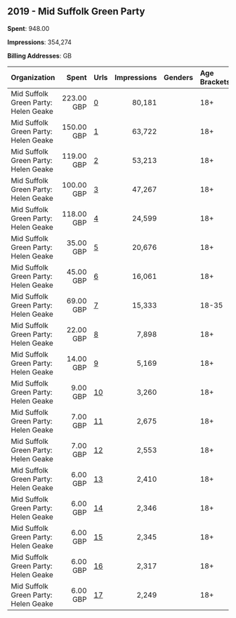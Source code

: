 ## 2019 - Mid Suffolk Green Party 
**Spent**: 948.00

**Impressions**: 354,274

**Billing Addresses**: GB

|Organization|Spent|Urls|Impressions|Genders|Age Brackets|Country Codes|
|:---|---:|:---|---:|:---|:---|:---|
|Mid Suffolk Green Party: Helen Geake|223.00 GBP|[0](https://www.snap.com/political-ads/asset/26206cd9e98c76f29c17a80f14de51c018885b06c517b5c8a863104f10a5351e?mediaType=png)|80,181||18+|united kingdom|
|Mid Suffolk Green Party: Helen Geake|150.00 GBP|[1](https://www.snap.com/political-ads/asset/f04765a57b5fd1a0f08b7413d5b92c055f8b90653f1726644e8aa0c1af9996ed?mediaType=png)|63,722||18+|united kingdom|
|Mid Suffolk Green Party: Helen Geake|119.00 GBP|[2](https://www.snap.com/political-ads/asset/7d617d1dd2991fe6996da54ef68c5a0476ebba857fc24ce84bda2ee25355a84a?mediaType=png)|53,213||18+|united kingdom|
|Mid Suffolk Green Party: Helen Geake|100.00 GBP|[3](https://www.snap.com/political-ads/asset/785b80dacc420c7dc966cf1e170bfbc809d5a93a7b9c77e6ff8ff7e014a584e7?mediaType=mp4)|47,267||18+|united kingdom|
|Mid Suffolk Green Party: Helen Geake|118.00 GBP|[4](https://www.snap.com/political-ads/asset/819ece5b790166ab97af0492942348fe1df1b120d4c2fb7a111d51eef2505b0c?mediaType=mp4)|24,599||18+|united kingdom|
|Mid Suffolk Green Party: Helen Geake|35.00 GBP|[5](https://www.snap.com/political-ads/asset/5d6cb73f4ac08acb17106acace8401be64604800d6ae4949de81af53194ba4be?mediaType=jpg)|20,676||18+|united kingdom|
|Mid Suffolk Green Party: Helen Geake|45.00 GBP|[6](https://www.snap.com/political-ads/asset/0ced8befe3f5f305316c73868c4485cdbbfa00d144a1c188dc691bf954792c16?mediaType=jpg)|16,061||18+|united kingdom|
|Mid Suffolk Green Party: Helen Geake|69.00 GBP|[7](https://www.snap.com/political-ads/asset/3713ec3baeb01e1ca0ff83c01c07c3389718ebb81cc9930fc91bf27f83c8259c?mediaType=mp4)|15,333||18-35|united kingdom|
|Mid Suffolk Green Party: Helen Geake|22.00 GBP|[8](https://www.snap.com/political-ads/asset/d6eae397a17bc4eace5371904dbd13dc50502d5b096b683b69bf1f8a00b1481a?mediaType=jpg)|7,898||18+|united kingdom|
|Mid Suffolk Green Party: Helen Geake|14.00 GBP|[9](https://www.snap.com/political-ads/asset/f8826fe4cbf89e36cb840a652434ef43e5dbf794896bee03cb89e36bffb4cdd7?mediaType=jpg)|5,169||18+|united kingdom|
|Mid Suffolk Green Party: Helen Geake|9.00 GBP|[10](https://www.snap.com/political-ads/asset/c97609848f7ee4d6e50bfd2e66966277c4d99af753bd59e9c5ebddc7234a560a?mediaType=jpg)|3,260||18+|united kingdom|
|Mid Suffolk Green Party: Helen Geake|7.00 GBP|[11](https://www.snap.com/political-ads/asset/5af2b100b05e75b2ce3bf2121eb1b72c2689053f460f30d820d008a73da87bb7?mediaType=jpg)|2,675||18+|united kingdom|
|Mid Suffolk Green Party: Helen Geake|7.00 GBP|[12](https://www.snap.com/political-ads/asset/b96020b94fbe487eaa05eddec509d399143131d6397f3c6c5c7d84a529353e7c?mediaType=jpg)|2,553||18+|united kingdom|
|Mid Suffolk Green Party: Helen Geake|6.00 GBP|[13](https://www.snap.com/political-ads/asset/2f8b294ea99a5f6a5494bb57afe078cc15b6be9141de69239e0c14e9b5ea612e?mediaType=jpg)|2,410||18+|united kingdom|
|Mid Suffolk Green Party: Helen Geake|6.00 GBP|[14](https://www.snap.com/political-ads/asset/a6f78531709726dd22080a552937f9cbcbfd3afe30ab8907b30465768593877a?mediaType=jpg)|2,346||18+|united kingdom|
|Mid Suffolk Green Party: Helen Geake|6.00 GBP|[15](https://www.snap.com/political-ads/asset/e6f6196c413ff3bd18393e9465e2923b9cd92c1c091c218693e30639945ab961?mediaType=jpg)|2,345||18+|united kingdom|
|Mid Suffolk Green Party: Helen Geake|6.00 GBP|[16](https://www.snap.com/political-ads/asset/f8675fb36ad7d5e1e6339d37da2c9b7bdf4259a3cb45260225db90f6c69f5d6e?mediaType=jpg)|2,317||18+|united kingdom|
|Mid Suffolk Green Party: Helen Geake|6.00 GBP|[17](https://www.snap.com/political-ads/asset/a2331681e18ebbd25666804a30ddcdab9fdb6213d8746d425e1dd4d4440c97e8?mediaType=png)|2,249||18+|united kingdom|
